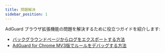 ```yaml
---
title: 問題解決
sidebar_position: 1
---
```


AdGuard ブラウザ拡張機能の問題を解決するために役立つガイドを紹介します:

- [バックグラウンドページからログをエクスポートする方法](/adguard-browser-extension/solving-problems/logs.md)
- [AdGuard for Chrome MV3版でルールをデバッグする方法](/adguard-browser-extension/solving-problems/debug-rules.md)
